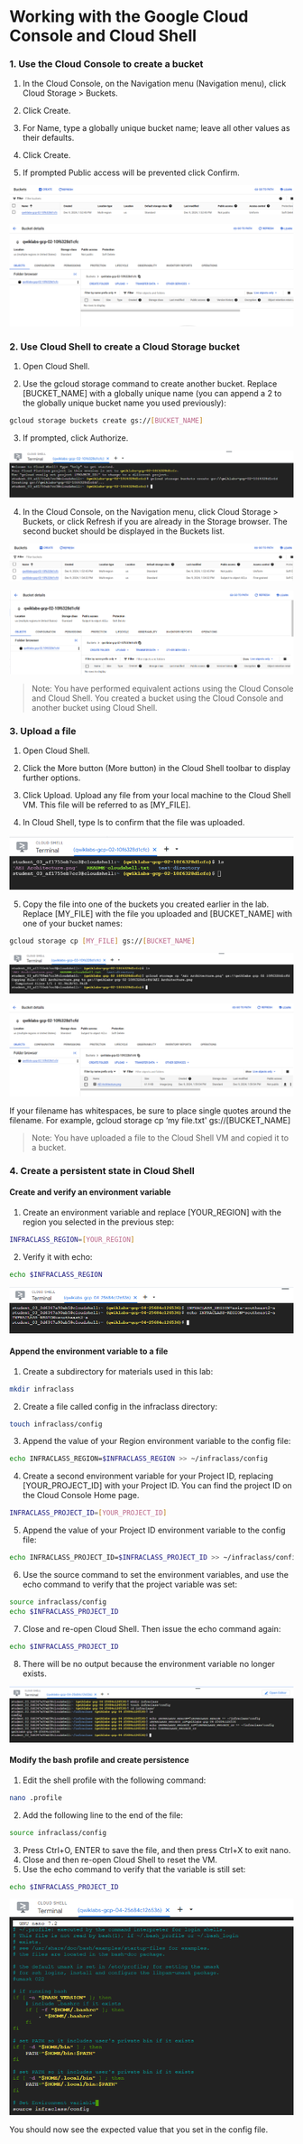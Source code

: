 # Working with the Google Cloud Console and Cloud Shell

### 1. Use the Cloud Console to create a bucket

1. In the Cloud Console, on the Navigation menu (Navigation menu), click Cloud Storage > Buckets.

2. Click Create.

3. For Name, type a globally unique bucket name; leave all other values as their defaults.

4. Click Create.

5. If prompted Public access will be prevented click Confirm.

![alt text](image-2.png)

![alt text](image-3.png)

### 2. Use Cloud Shell to create a Cloud Storage bucket

1. Open Cloud Shell.

2. Use the gcloud storage command to create another bucket. Replace [BUCKET_NAME] with a globally unique name (you can append a 2 to the globally unique bucket name you used previously):

```bash
gcloud storage buckets create gs://[BUCKET_NAME]
```

3. If prompted, click Authorize.

![alt text](image-4.png)

4. In the Cloud Console, on the Navigation menu, click Cloud Storage > Buckets, or click Refresh if you are already in the Storage browser. The second bucket should be displayed in the Buckets list.

![alt text](image-5.png)

![alt text](image-6.png)

> Note: You have performed equivalent actions using the Cloud Console and Cloud Shell. You created a bucket using the Cloud Console and another bucket using Cloud Shell.

### 3. Upload a file

1. Open Cloud Shell.

2. Click the More button (More button) in the Cloud Shell toolbar to display further options.

3. Click Upload. Upload any file from your local machine to the Cloud Shell VM. This file will be referred to as [MY_FILE].

4. In Cloud Shell, type ls to confirm that the file was uploaded.

![alt text](image-7.png)

5. Copy the file into one of the buckets you created earlier in the lab. Replace [MY_FILE] with the file you uploaded and [BUCKET_NAME] with one of your bucket names:

```bash
gcloud storage cp [MY_FILE] gs://[BUCKET_NAME]
```

![alt text](image-8.png)

![alt text](image-9.png)

If your filename has whitespaces, be sure to place single quotes around the filename. For example, gcloud storage cp ‘my file.txt' gs://[BUCKET_NAME]

> Note: You have uploaded a file to the Cloud Shell VM and copied it to a bucket.

### 4. Create a persistent state in Cloud Shell

#### Create and verify an environment variable

1. Create an environment variable and replace [YOUR_REGION] with the region you selected in the previous step:

```bash
INFRACLASS_REGION=[YOUR_REGION]
```

2. Verify it with echo:

```bash
echo $INFRACLASS_REGION
```

![alt text](image-10.png)

#### Append the environment variable to a file

1. Create a subdirectory for materials used in this lab:

```bash
mkdir infraclass
```

2. Create a file called config in the infraclass directory:

```bash
touch infraclass/config
```

3. Append the value of your Region environment variable to the config file:

```bash
echo INFRACLASS_REGION=$INFRACLASS_REGION >> ~/infraclass/config
```

4. Create a second environment variable for your Project ID, replacing [YOUR_PROJECT_ID] with your Project ID. You can find the project ID on the Cloud Console Home page.

```bash
INFRACLASS_PROJECT_ID=[YOUR_PROJECT_ID]
```

5. Append the value of your Project ID environment variable to the config file:

```bash
echo INFRACLASS_PROJECT_ID=$INFRACLASS_PROJECT_ID >> ~/infraclass/config
```

6. Use the source command to set the environment variables, and use the echo command to verify that the project variable was set:

```bash
source infraclass/config
echo $INFRACLASS_PROJECT_ID
```

7. Close and re-open Cloud Shell. Then issue the echo command again:

```bash
echo $INFRACLASS_PROJECT_ID
```

8. There will be no output because the environment variable no longer exists.

![alt text](image-11.png)

#### Modify the bash profile and create persistence

1. Edit the shell profile with the following command:

```bash
nano .profile
```

2. Add the following line to the end of the file:

```bash
source infraclass/config
```

3. Press Ctrl+O, ENTER to save the file, and then press Ctrl+X to exit nano.
4. Close and then re-open Cloud Shell to reset the VM.
5. Use the echo command to verify that the variable is still set:

```bash
echo $INFRACLASS_PROJECT_ID
```

![alt text](image-12.png)

You should now see the expected value that you set in the config file.

